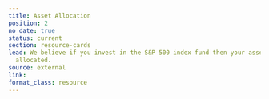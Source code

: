 ```yaml
---
title: Asset Allocation
position: 2
no_date: true
status: current
section: resource-cards
lead: We believe if you invest in the S&P 500 index fund then your assets are appropriately
  allocated.
source: external
link: 
format_class: resource
---
```


